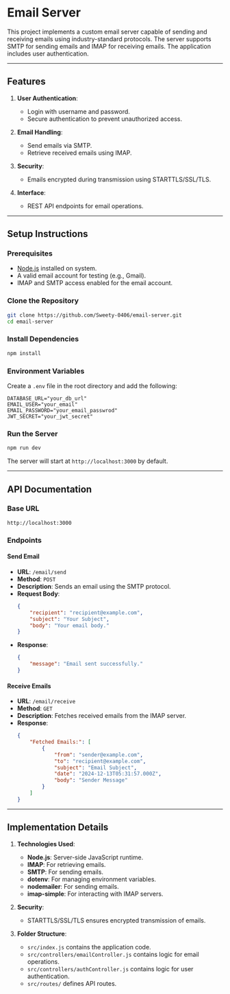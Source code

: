 # Email Server

This project implements a custom email server capable of sending and receiving emails using industry-standard protocols. The server supports SMTP for sending emails and IMAP for receiving emails. The application includes user authentication. 

---

## Features

1. **User Authentication**:
   - Login with username and password.
   - Secure authentication to prevent unauthorized access.

2. **Email Handling**:
   - Send emails via SMTP.
   - Retrieve received emails using IMAP.

3. **Security**:
   - Emails encrypted during transmission using STARTTLS/SSL/TLS.

4. **Interface**:
   - REST API endpoints for email operations.

---

## Setup Instructions

### Prerequisites
- [Node.js](https://nodejs.org/) installed on system.
- A valid email account for testing (e.g., Gmail).
- IMAP and SMTP access enabled for the email account.

### Clone the Repository
```bash
git clone https://github.com/Sweety-0406/email-server.git
cd email-server
```

### Install Dependencies
```bash
npm install
```

### Environment Variables
Create a `.env` file in the root directory and add the following:

```env
DATABASE_URL="your_db_url"
EMAIL_USER="your_email"
EMAIL_PASSWORD="your_email_passwrod"
JWT_SECRET="your_jwt_secret"
```

### Run the Server
```bash
npm run dev
```
The server will start at `http://localhost:3000` by default.

---

## API Documentation

### Base URL
`http://localhost:3000`

### Endpoints

#### **Send Email**
- **URL**: `/email/send`
- **Method**: `POST`
- **Description**: Sends an email using the SMTP protocol.
- **Request Body**:
  ```json
  {
      "recipient": "recipient@example.com",
      "subject": "Your Subject",
      "body": "Your email body."
  }
  ```
- **Response**:
  ```json
  {
      "message": "Email sent successfully."
  }
  ```

#### **Receive Emails**
- **URL**: `/email/receive`
- **Method**: `GET`
- **Description**: Fetches received emails from the IMAP server.
- **Response**:
  ```json
  {
      "Fetched Emails:": [
          {
              "from": "sender@example.com",
              "to": "recipient@example.com",
              "subject": "Email Subject",
              "date": "2024-12-13T05:31:57.000Z",
              "body": "Sender Message"
          }
      ]
  }
  ```

---


## Implementation Details

1. **Technologies Used**:
   - **Node.js**: Server-side JavaScript runtime.
   - **IMAP**: For retrieving emails.
   - **SMTP**: For sending emails.
   - **dotenv**: For managing environment variables.
   - **nodemailer**: For sending emails.
   - **imap-simple**: For interacting with IMAP servers.

2. **Security**:
   - STARTTLS/SSL/TLS ensures encrypted transmission of emails.

3. **Folder Structure**:
   - `src/index.js` contains the application code.
   - `src/controllers/emailController.js` contains logic for email operations.
   - `src/controllers/authController.js` contains logic for user authentication.
   - `src/routes/` defines API routes.

